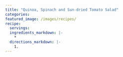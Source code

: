```yaml
---
title: "Quinoa, Spinach and Sun-dried Tomato Salad"
categories:
featured_image: /images/recipes/
recipe:
  servings: 
  ingredients_markdown: |-
    *
  directions_markdown: |-
    1.
---
```


